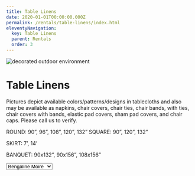 ```yaml
---
title: Table Linens
date: 2020-01-01T00:00:00.000Z
permalink: /rentals/table-linens/index.html
eleventyNavigation:
  key: Table Linens
  parent: Rentals
  order: 3
---
```


<img class="photo fullwidth" src="/static/img/courtyard-whitechairs-1000.jpg" alt="decorated outdoor environment">

# Table Linens

Pictures depict available colors/patterns/designs in tablecloths and also may be available as napkins, chair covers, chair ties, chair bands, with ties, chair covers with bands, elastic pad covers, sham pad covers, and chair caps. Please call us to verify.

ROUND: 90”, 96”, 108”, 120”, 132” SQUARE: 90”, 120”, 132”

SKIRT: 7’, 14’

BANQUET: 90x132”, 90x156”, 108x156”

<form>
<select id="table-linens" name="table-linens">
	<option value="bengaline-moire">Bengaline Moire</option>
	<option value="crinkles">Crinkles</option>
	<option value="bichon-satin">Bichon Satin</option>
	<option value="damasks">Damasks</option>
	<option value="exquisite-payette">Exquisite Payette</option>
	<option value="glitz-sequins">Glitz Sequins</option>
	<option value="lame">Lam&eacute;</option>
</select>
</form>
